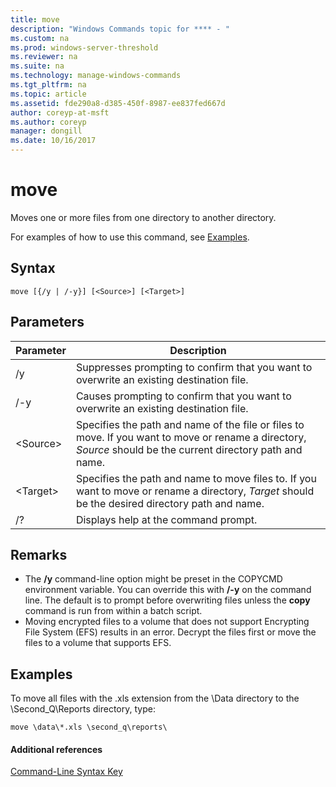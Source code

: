 ```yaml
---
title: move
description: "Windows Commands topic for **** - "
ms.custom: na
ms.prod: windows-server-threshold
ms.reviewer: na
ms.suite: na
ms.technology: manage-windows-commands
ms.tgt_pltfrm: na
ms.topic: article
ms.assetid: fde290a8-d385-450f-8987-ee837fed667d
author: coreyp-at-msft
ms.author: coreyp
manager: dongill
ms.date: 10/16/2017
---
```


# move



Moves one or more files from one directory to another directory.

For examples of how to use this command, see [Examples](#BKMK_examples).

## Syntax

```
move [{/y | /-y}] [<Source>] [<Target>]
```

## Parameters

|Parameter|Description|
|---------|-----------|
|/y|Suppresses prompting to confirm that you want to overwrite an existing destination file.|
|/-y|Causes prompting to confirm that you want to overwrite an existing destination file.|
|\<Source>|Specifies the path and name of the file or files to move. If you want to move or rename a directory, *Source* should be the current directory path and name.|
|\<Target>|Specifies the path and name to move files to. If you want to move or rename a directory, *Target* should be the desired directory path and name.|
|/?|Displays help at the command prompt.|

## Remarks

-   The **/y** command-line option might be preset in the COPYCMD environment variable. You can override this with **/-y** on the command line. The default is to prompt before overwriting files unless the **copy** command is run from within a batch script.
-   Moving encrypted files to a volume that does not support Encrypting File System (EFS) results in an error. Decrypt the files first or move the files to a volume that supports EFS.

## <a name="BKMK_examples"></a>Examples

To move all files with the .xls extension from the \Data directory to the \Second_Q\Reports directory, type:
```
move \data\*.xls \second_q\reports\ 
```

#### Additional references

[Command-Line Syntax Key](command-line-syntax-key.md)